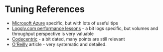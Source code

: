 # Tuning References #

* [Microsoft Azure](https://azure.microsoft.com/en-us/documentation/articles/guidance-elasticsearch-tuning-data-aggregation-and-query-performance/#performance-results---disk-type) specific, but with lots of useful tips
* [Loggly.com performance lessons](https://www.loggly.com/blog/nine-tips-configuring-elasticsearch-for-high-performance/) - a bit logs specific, but volumes and throughput perspective is very valuable
* [Codecentric](https://blog.codecentric.de/en/2014/05/elasticsearch-indexing-performance-cheatsheet/) - a bit dated, many points are still relevant
* [O'Reilly](https://www.oreilly.com/ideas/10-elasticsearch-metrics-to-watch) article - very systematic and detailed.